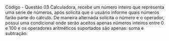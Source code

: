 Código - Questão 03
Calculadora, recebe um número inteiro que representa uma série de números, após solicita que o usuário informe quais números farão parte do cálculo.
De maneira alternada solicita o número e o operador, possui uma condicional onde serão aceitos apenas números inteiros entre 0 e 100 e os operadores aritméticos suportados são apenas: soma e subtração. 
